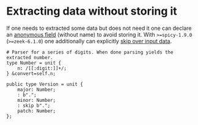 # Extracting data without storing it

If one needs to extracted some data but does not need it one can declare an
[anonymous
field](https://docs.zeek.org/projects/spicy/en/latest/programming/parsing.html#anonymous-fields)
(without name) to avoid storing it. With `>=spicy-1.9.0` (`>=zeek-6.1.0`) one
additionally can explicitly [skip over input
data](https://docs.zeek.org/projects/spicy/en/latest/programming/parsing.html#skipping-input).

<!-- NOTE: Disabling highlighting here since when highlighting this as ruby the
regexp confuses the highlighter. -->
```plain
# Parser for a series of digits. When done parsing yields the extracted number.
type Number = unit {
    n: /[[:digit:]]+/;
} &convert=self.n;

public type Version = unit {
    major: Number;
    : b".";
    minor: Number;
    : skip b".";
    patch: Number;
};
```
